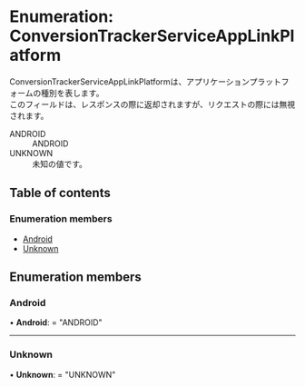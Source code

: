 # Enumeration: ConversionTrackerServiceAppLinkPlatform


<div lang=\"ja\">ConversionTrackerServiceAppLinkPlatformは、アプリケーションプラットフォームの種別を表します。<br> このフィールドは、レスポンスの際に返却されますが、リクエストの際には無視されます。</div>  <dl class=term>   <dt class=\"term__item\">ANDROID</dt>   <dd class=\"term__desc\"><span lang=\"ja\">ANDROID</span></dd>   <dt class=\"term__item\">UNKNOWN</dt>   <dd class=\"term__desc\"><span lang=\"ja\">未知の値です。</span></dd> </dl>

## Table of contents

### Enumeration members

- [Android](conversiontrackerserviceapplinkplatform.md#android)
- [Unknown](conversiontrackerserviceapplinkplatform.md#unknown)

## Enumeration members

### Android

• **Android**: = "ANDROID"

___

### Unknown

• **Unknown**: = "UNKNOWN"
